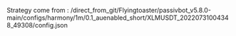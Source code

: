 Strategy come from : /direct_from_git/Flyingtoaster/passivbot_v5.8.0-main/configs/harmony/1m/0.1_auenabled_short/XLMUSDT_20220731004348_49308/config.json
